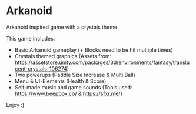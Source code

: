 # Arkanoid
Arkanoid inspired game with a crystals theme

This game includes:
- Basic Arkanoid gameplay (+ Blocks need to be hit multiple times)
- Crystals themed graphics (Assets from: https://assetstore.unity.com/packages/3d/environments/fantasy/translucent-crystals-106274)
- Two powerups (Paddle Size Increase & Multi Ball)
- Menu & UI-Elements (Health & Score)
- Self-made music and game sounds (Tools used: https://www.beepbox.co/ & https://sfxr.me/)

Enjoy :)
